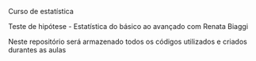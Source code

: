 Curso de estatística

Teste de hipótese - Estatística do básico ao avançado com Renata Biaggi

Neste repositório será armazenado todos os códigos utilizados e criados durantes as aulas 

